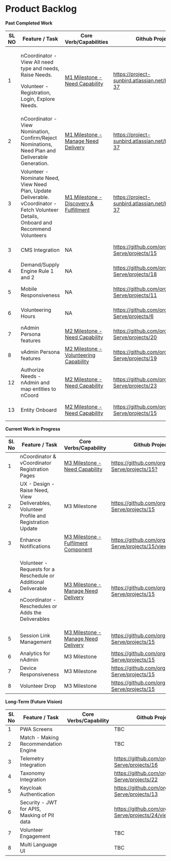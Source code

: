 # Product Backlog

**Past Completed Work**

<table><thead><tr><th width="70">SL NO</th><th width="190">Feature / Task </th><th>Core Verb/Capabilities</th><th width="148">Github Project</th><th width="159">Target Release</th><th>Status</th></tr></thead><tbody><tr><td>1</td><td><p>nCoordinator - View All need type and needs, Raise Needs. </p><p>Volunteer - Registration, Login, Explore Needs. </p></td><td><a href="../capabilities/demand.md">M1 Milestone - Need Capability</a></td><td><a href="https://project-sunbird.atlassian.net/browse/SV-37">https://project-sunbird.atlassian.net/browse/SV-37</a></td><td>MVP - SERVE Vriddhi release_1.1.0.0</td><td>Completed</td></tr><tr><td>2</td><td>nCoordinator - View Nomination, Confirm/Reject Nominations, Need Plan and Deliverable Generation. </td><td><a href="../capabilities/delivery.md">M1 Milestone - Manage Need Delivery</a></td><td><a href="https://project-sunbird.atlassian.net/browse/SV-37">https://project-sunbird.atlassian.net/browse/SV-37</a></td><td>MVP - SERVE Vriddhi release_1.2.0.0</td><td>Completed</td></tr><tr><td>3</td><td>Volunteer - Nominate Need, View Need Plan, Update Deliverable. <br>vCoordinator - Fetch Volunteer Details, Onboard and Recommend Volunteers</td><td><a href="../capabilities/discovery.md">M1 Milestone - Discovery &#x26; Fulfillment</a></td><td><a href="https://project-sunbird.atlassian.net/browse/SV-37">https://project-sunbird.atlassian.net/browse/SV-37</a></td><td>MVP - SERVE Vriddhi release_1.2.0.0</td><td></td></tr><tr><td>3</td><td>CMS Integration</td><td>NA</td><td><a href="https://github.com/orgs/Sunbird-Serve/projects/15">https://github.com/orgs/Sunbird-Serve/projects/15</a></td><td>MVP - SERVE Vriddhi release_2.1.0.0</td><td>Completed</td></tr><tr><td>4</td><td>Demand/Supply Engine Rule 1 and 2</td><td>NA</td><td><a href="https://github.com/orgs/Sunbird-Serve/projects/18">https://github.com/orgs/Sunbird-Serve/projects/18</a></td><td>MVP - SERVE Vriddhi release_2.1.0.0</td><td>Completed</td></tr><tr><td>5</td><td>Mobile Responsiveness</td><td>NA</td><td><a href="https://github.com/orgs/Sunbird-Serve/projects/11">https://github.com/orgs/Sunbird-Serve/projects/11</a></td><td>MVP - SERVE Vriddhi release_2.2.0.0</td><td>Completed</td></tr><tr><td>6</td><td>Volunteering Hours</td><td>NA</td><td><a href="https://github.com/orgs/Sunbird-Serve/projects/6">https://github.com/orgs/Sunbird-Serve/projects/6</a></td><td>MVP - SERVE Vriddhi release_2.2.0.0</td><td>Completed</td></tr><tr><td>7</td><td>nAdmin Persona features</td><td><a href="../capabilities/demand.md">M2 Milestone - Need Capability</a></td><td><a href="https://github.com/orgs/Sunbird-Serve/projects/20">https://github.com/orgs/Sunbird-Serve/projects/20</a></td><td>MVP - SERVE Vriddhi release_3.1.0.0</td><td>Completed</td></tr><tr><td>8</td><td>vAdmin Persona features</td><td><a href="../capabilities/supply.md">M2 Milestone - Volunteering Capability</a></td><td><a href="https://github.com/orgs/Sunbird-Serve/projects/19">https://github.com/orgs/Sunbird-Serve/projects/19</a></td><td>MVP - SERVE Vriddhi release_3.2.0.0</td><td>Completed</td></tr><tr><td>12</td><td>Authorize Needs - nAdmin and map entities to nCoord</td><td><a href="../capabilities/demand.md">M2 Milestone - Need Capability</a></td><td><a href="https://github.com/orgs/Sunbird-Serve/projects/23">https://github.com/orgs/Sunbird-Serve/projects/23</a></td><td>MVP - SERVE Vriddhi release_3.3.0.0</td><td>Completed</td></tr><tr><td>13</td><td>Entity Onboard</td><td><a href="../capabilities/demand.md">M2 Milestone - Need Capability</a></td><td><a href="https://github.com/orgs/Sunbird-Serve/projects/15">https://github.com/orgs/Sunbird-Serve/projects/15</a></td><td>MVP - SERVE Vriddhi release_3.3.0.0</td><td>Completed</td></tr></tbody></table>

**Current Work in Progress**

<table><thead><tr><th width="69.6666259765625">Sl. No</th><th width="195">Feature / Task</th><th>Core Verbs/Capability</th><th width="144">Github Project</th><th width="162.666748046875">Target Release</th><th>Status</th></tr></thead><tbody><tr><td>1</td><td>nCoordinator &#x26; vCoordinator Registration Pages </td><td><a href="../capabilities/demand.md">M3 Milestone - Need Capability</a></td><td><a href="https://github.com/orgs/Sunbird-Serve/projects/15?pane=issue&#x26;itemId=97876938&#x26;issue=Sunbird-Serve%7Csunbird-serve-ui%7C146">https://github.com/orgs/Sunbird-Serve/projects/15?</a></td><td>release_4.1.0.0</td><td>Completed</td></tr><tr><td>2</td><td>UX - Design - Raise Need, View Deliverables, Volunteer Profile and Registration Update</td><td>M3 Milestone</td><td><a href="https://github.com/orgs/Sunbird-Serve/projects/15">https://github.com/orgs/Sunbird-Serve/projects/15</a></td><td>release_4.2.0.0</td><td>InProgress</td></tr><tr><td>3</td><td>Enhance Notifications</td><td><a href="../capabilities/discovery.md">M3 Milestone - Fulfilment Component</a></td><td><a href="https://github.com/orgs/Sunbird-Serve/projects/15/views/1?pane=issue&#x26;itemId=107396336&#x26;issue=Sunbird-Serve%7Csunbird-serve-fulfill%7C10">https://github.com/orgs/Sunbird-Serve/projects/15/views/1?</a></td><td>TBD</td><td>Open For Contribution</td></tr><tr><td>4</td><td><p>Volunteer - Requests for a Reschedule or Additional Deliverable</p><p>nCoordinator - Reschedules or Adds the Deliverables</p></td><td><a href="../capabilities/delivery.md">M3 Milestone - Manage Need Delivery </a></td><td><a href="https://github.com/orgs/Sunbird-Serve/projects/15">https://github.com/orgs/Sunbird-Serve/projects/15</a></td><td>release_4.1.0.0</td><td>In Progress</td></tr><tr><td>5</td><td>Session Link Management  </td><td><a href="../capabilities/delivery.md">M3 Milestone - Manage Need Delivery</a></td><td><a href="https://github.com/orgs/Sunbird-Serve/projects/15">https://github.com/orgs/Sunbird-Serve/projects/15</a></td><td>release_4.2.0.0</td><td>Open For Contribution</td></tr><tr><td>6</td><td>Analytics for nAdmin</td><td>M3 Milestone</td><td><a href="https://github.com/orgs/Sunbird-Serve/projects/15">https://github.com/orgs/Sunbird-Serve/projects/15</a></td><td>release_4.2.0.0</td><td>In Progress</td></tr><tr><td>7</td><td>Device Responsiveness</td><td>M3 Milestone</td><td><a href="https://github.com/orgs/Sunbird-Serve/projects/15">https://github.com/orgs/Sunbird-Serve/projects/15</a></td><td>release_4.1.0.0</td><td>In Progress</td></tr><tr><td>8</td><td>Volunteer Drop</td><td>M3 Milestone</td><td><a href="https://github.com/orgs/Sunbird-Serve/projects/15">https://github.com/orgs/Sunbird-Serve/projects/15</a></td><td>release_4.2.0.0</td><td>InProgress</td></tr></tbody></table>

**Long-Term (Future Vision)**

<table><thead><tr><th width="69.6666259765625">Sl. No</th><th width="195.66668701171875">Feature / Task</th><th width="126.33331298828125">Core Verbs/Capability</th><th>Github Project</th><th>Target Release</th></tr></thead><tbody><tr><td>1</td><td>PWA Screens</td><td></td><td>TBC</td><td></td></tr><tr><td>2</td><td>Match - Making Recommendation Engine</td><td></td><td>TBC</td><td></td></tr><tr><td>3</td><td>Telemetry Integration</td><td></td><td><a href="https://github.com/orgs/Sunbird-Serve/projects/16">https://github.com/orgs/Sunbird-Serve/projects/16</a></td><td></td></tr><tr><td>4</td><td>Taxonomy Integration</td><td></td><td><a href="https://github.com/orgs/Sunbird-Serve/projects/22">https://github.com/orgs/Sunbird-Serve/projects/22</a></td><td></td></tr><tr><td>5</td><td>Keycloak Authentication</td><td></td><td><a href="https://github.com/orgs/Sunbird-Serve/projects/13">https://github.com/orgs/Sunbird-Serve/projects/13</a></td><td></td></tr><tr><td>6</td><td>Security - JWT for APIS, Masking of PII data</td><td></td><td><a href="https://github.com/orgs/Sunbird-Serve/projects/24/views/1">https://github.com/orgs/Sunbird-Serve/projects/24/views/1</a></td><td></td></tr><tr><td>7</td><td>Volunteer Engagement</td><td></td><td>TBC</td><td></td></tr><tr><td>8</td><td>Multi Language UI</td><td></td><td>TBC</td><td></td></tr></tbody></table>

